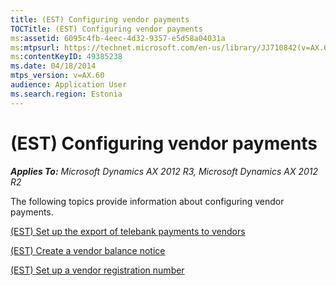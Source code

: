 ```yaml
---
title: (EST) Configuring vendor payments
TOCTitle: (EST) Configuring vendor payments
ms:assetid: 6095c4fb-4eec-4d32-9357-e5d58a04031a
ms:mtpsurl: https://technet.microsoft.com/en-us/library/JJ710842(v=AX.60)
ms:contentKeyID: 49385238
ms.date: 04/18/2014
mtps_version: v=AX.60
audience: Application User
ms.search.region: Estonia
---
```


# (EST) Configuring vendor payments 


_**Applies To:** Microsoft Dynamics AX 2012 R3, Microsoft Dynamics AX 2012 R2_

The following topics provide information about configuring vendor payments.

[(EST) Set up the export of telebank payments to vendors](est-set-up-the-export-of-telebank-payments-to-vendors.md)

[(EST) Create a vendor balance notice](est-create-a-vendor-balance-notice.md)

[(EST) Set up a vendor registration number](est-set-up-a-vendor-registration-number.md)

  


